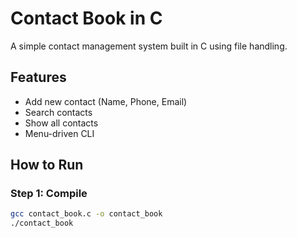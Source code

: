 # Contact Book in C

A simple contact management system built in C using file handling.

## Features

- Add new contact (Name, Phone, Email)
- Search contacts
- Show all contacts
- Menu-driven CLI

## How to Run

### Step 1: Compile  
```bash
gcc contact_book.c -o contact_book
./contact_book
